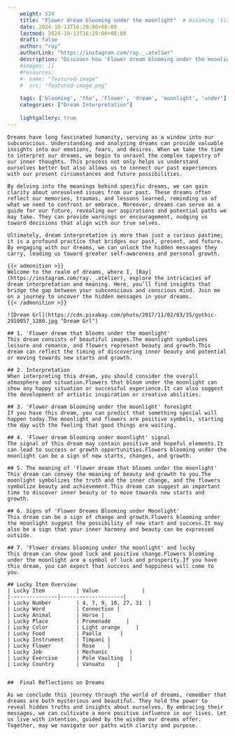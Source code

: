 ```yaml
---
    weight: 534
    title: "Flower dream blooming under the moonlight"  # Assuming 'title' column exists
    date: 2024-10-13T16:29:00+08:00
    lastmod: 2024-10-13T16:29:00+08:00
    draft: false
    author: "ray"
    authorLink: "https://instagram.com/ray._.atelier"
    description: "Discover how 'Flower dream blooming under the moonlight' can interpret your future and uncover its significant meanings in your life."
    #images: []
    #resources:
    #- name: "featured-image"
    #  src: "featured-image.png"
    
    tags: ['blooming', 'the', 'Flower', 'dream', 'moonlight', 'under']
    categories: ["Dream Interpretation"]
    
    lightgallery: true
---
```

    
    Dreams have long fascinated humanity, serving as a window into our subconscious. Understanding and analyzing dreams can provide valuable insights into our emotions, fears, and desires. When we take the time to interpret our dreams, we begin to unravel the complex tapestry of our inner thoughts. This process not only helps us understand ourselves better but also allows us to connect our past experiences with our present circumstances and future possibilities.
    
    By delving into the meanings behind specific dreams, we can gain clarity about unresolved issues from our past. These dreams often reflect our memories, traumas, and lessons learned, reminding us of what we need to confront or embrace. Moreover, dreams can serve as a guide for our future, revealing our aspirations and potential paths we may take. They can provide warnings or encouragement, nudging us toward decisions that align with our true selves.
    
    Ultimately, dream interpretation is more than just a curious pastime; it is a profound practice that bridges our past, present, and future. By engaging with our dreams, we can unlock the hidden messages they carry, leading us toward greater self-awareness and personal growth.
    
    {{< admonition >}}
    Welcome to the realm of dreams, where I, [Ray](https://instagram.com/ray._.atelier), explore the intricacies of dream interpretation and meaning. Here, you’ll find insights that bridge the gap between your subconscious and conscious mind. Join me on a journey to uncover the hidden messages in your dreams.
    {{< /admonition >}}
    
    ![Dream Grl](https://cdn.pixabay.com/photo/2017/11/02/03/35/gothic-2910057_1280.jpg "Dream Grl")
    
    ## 1. 'Flower dream that blooms under the moonlight'
    This dream consists of beautiful images.The moonlight symbolizes leisure and romance, and flowers represent beauty and growth.This dream can reflect the timing of discovering inner beauty and potential or moving towards new starts and growth.
    
    ## 2. Interpretation
    When interpreting this dream, you should consider the overall atmosphere and situation.Flowers that bloom under the moonlight can show any happy situation or successful experience.It can also suggest the development of artistic inspiration or creative abilities.
    
    ## 3. 'Flower dream blooming under the moonlight' foresight
    If you have this dream, you can predict that something special will happen today.The moonlight and flowers are positive symbols, starting the day with the feeling that good things are waiting.
    
    ## 4. 'Flower dream blooming under moonlight' signal
    The signal of this dream may contain positive and hopeful elements.It can lead to success or growth opportunities.Flowers blooming under the moonlight can be a sign of new starts, changes, and growth.
    
    ## 5. The meaning of 'flower dream that blooms under the moonlight'
    This dream can convey the meaning of beauty and growth to you.The moonlight symbolizes the truth and the inner change, and the flowers symbolize beauty and achievement.This dream can suggest an important time to discover inner beauty or to move towards new starts and growth.
    
    ## 6. Signs of 'Flower Dreams Blooming under Moonlight'
    This dream can be a sign of change and growth.Flowers blooming under the moonlight suggest the possibility of new start and success.It may also be a sign that your inner harmony and beauty can be expressed outside.
    
    ## 7. 'Flower dreams blooming under the moonlight' and lucky
    This dream can show good luck and positive change.Flowers blooming under the moonlight are a symbol of luck and prosperity.If you have this dream, you can expect that success and happiness will come to you.
    
    ## Lucky Item Overview
    | Lucky Item          | Value              |
    |---------------|--------------------|
    | Lucky Number        | 4, 7, 9, 10, 27, 31  |
    | Lucky Word          | Connection |
    | Lucky Animal        | Horse |
    | Lucky Place         | Promenade     |
    | Lucky Color         | Light orange     |
    | Lucky Food          | Paella      |
    | Lucky Instrument    | Timpani |
    | Lucky Flower        | Rose    |
    | Lucky Job           | Mechanic       |
    | Lucky Exercise      | Pole Vaulting  |
    | Lucky Country       | Vanuatu    |
    
    
    ##  Final Reflections on Dreams
    
    As we conclude this journey through the world of dreams, remember that dreams are both mysterious and beautiful. They hold the power to reveal hidden truths and insights about ourselves. By embracing their messages, we can cultivate a more positive influence in our lives. Let us live with intention, guided by the wisdom our dreams offer. Together, may we navigate our paths with clarity and purpose.
    